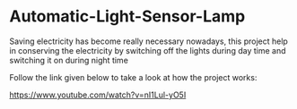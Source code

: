 # Automatic-Light-Sensor-Lamp
Saving electricity has become really necessary nowadays, this project help in conserving the electricity by switching off the lights during day time and switching it on during night time


Follow the link given below to take a look at how the project works:

https://www.youtube.com/watch?v=nI1Lul-yO5I
